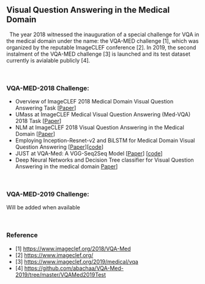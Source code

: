 ## Visual Question Answering in the Medical Domain

&nbsp;
The year 2018 witnessed the inauguration of a special challenge for VQA in the medical domain under the name: the VQA-MED challenge [1],
which was organized by the reputable ImageCLEF conference [2]. In 2019, the second instalment of the VQA-MED challenge [3] is launched
and its test dataset currently is avialable publicly [4].

&nbsp;

### VQA-MED-2018 Challenge:
- Overview of ImageCLEF 2018 Medical Domain Visual Question Answering Task [[Paper](http://ceur-ws.org/Vol-2125/paper_212.pdf)]
- UMass at ImageCLEF Medical Visual Question Answering (Med-VQA) 2018 Task [[Paper](http://ceur-ws.org/Vol-2125/paper_163.pdf)]
- NLM at ImageCLEF 2018 Visual Question Answering in the Medical Domain [[Paper](http://ceur-ws.org/Vol-2125/paper_212.pdf)]
- Employing Inception-Resnet-v2 and BiLSTM for Medical Domain Visual Question Answering [[Paper](http://ceur-ws.org/Vol-2125/paper_107.pdf)][[code](https://github.com/youngzhou97qz/VQA-Med/)]
- JUST at VQA-Med: A VGG-Seq2Seq Model [[Paper](http://ceur-ws.org/Vol-2125/paper_171.pdf)] [[code](https://github.com/bashartalafha/VQA-Med)]
- Deep Neural Networks and Decision Tree classifier for Visual Question Answering in the medical domain [Paper](http://ceur-ws.org/Vol-2125/paper_159.pdf)]

&nbsp;
### VQA-MED-2019 Challenge:
Will be added  when available

&nbsp;
### Reference
- [1] https://www.imageclef.org/2018/VQA-Med
- [2] https://www.imageclef.org/
- [3] https://www.imageclef.org/2019/medical/vqa
- [4] https://github.com/abachaa/VQA-Med-2019/tree/master/VQAMed2019Test
